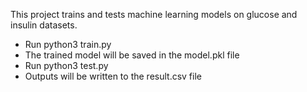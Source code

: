 This project trains and tests machine learning models on glucose and insulin datasets.

- Run python3 train.py
- The trained model will be saved in the model.pkl file
- Run python3 test.py
- Outputs will be written to the result.csv file
